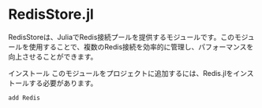 # RedisStore.jl

RedisStoreは、JuliaでRedis接続プールを提供するモジュールです。このモジュールを使用することで、複数のRedis接続を効率的に管理し、パフォーマンスを向上させることができます。

インストール
このモジュールをプロジェクトに追加するには、Redis.jlをインストールする必要があります。

```terminal
add Redis
```
